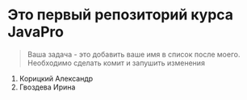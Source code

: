 # Это первый репозиторий курса JavaPro

> Ваша задача - это добавить ваше имя в список после моего. Необходимо сделать комит и 
запушить изменения

1. Корицкий Александр
2. Гвоздева Ирина
